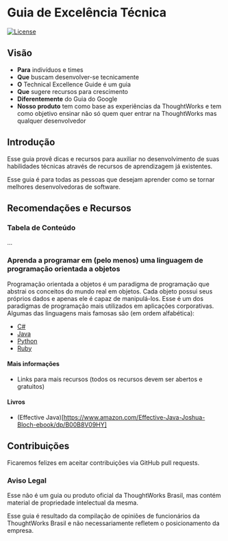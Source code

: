 # Guia de Excelência Técnica

[![License](https://img.shields.io/aur/license/yaourt.svg?maxAge=2592000)](https://github.com/ThoughtWorksInc/technical-excellence-guide/blob/master/LICENSE)

## Visão
 - **Para** indivíduos e times
 - **Que** buscam desenvolver-se tecnicamente
 - **O** Technical Excellence Guide é um guia
 - **Que** sugere recursos para crescimento 
 - **Diferentemente** do Guia do Google
 - **Nosso produto** tem como base as experiências da ThoughtWorks e tem como objetivo ensinar não só quem quer entrar na ThoughtWorks mas qualquer desenvolvedor


## Introdução

Esse guia provê dicas e recursos para auxiliar no desenvolvimento de suas
habilidades técnicas através de recursos de aprendizagem já existentes.

Esse guia é para todas as pessoas que desejam aprender como se tornar
melhores desenvolvedoras de software.

## Recomendações e Recursos

### Tabela de Conteúdo

...

### Aprenda a programar em (pelo menos) uma linguagem de programação orientada a objetos

Programação orientada a objetos é um paradigma de programação que
abstrai os conceitos do mundo real em objetos. Cada objeto possui
seus próprios dados e apenas ele é capaz de manipulá-los.
Esse é um dos paradigmas de programação mais utilizados em aplicações
corporativas. Algumas das linguagens mais famosas são (em ordem
alfabética):

* [C#](https://www.microsoft.com/net)
* [Java](https://java.net)
* [Python](https://www.python.org)
* [Ruby](https://www.ruby-lang.org)

#### Mais informações

* Links para mais recursos (todos os recursos devem ser abertos e gratuitos)

#### Livros

* (Effective Java)[https://www.amazon.com/Effective-Java-Joshua-Bloch-ebook/dp/B00B8V09HY]

## Contribuições

Ficaremos felizes em aceitar contribuições via GitHub pull requests.

### Aviso Legal

Esse não é um guia ou produto oficial da ThoughtWorks Brasil,
mas contém material de propriedade intelectual da mesma.

Esse guia é resultado da compilação de opiniões de funcionários da
ThoughtWorks Brasil e não necessariamente refletem o posicionamento da empresa.
